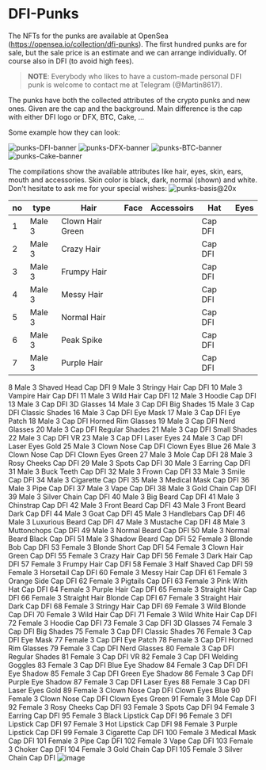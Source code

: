 # DFI-Punks

The NFTs for the punks are available at OpenSea (https://opensea.io/collection/dfi-punks). The first hundred punks are for sale, but the sale price is an estimate and we can arrange individually. Of course also in DFI (to avoid high fees).

> **NOTE**: Everybody who likes to have a custom-made personal DFI punk is welcome to contact me at Telegram (@Martin8617).

The punks have both the collected attributes of the crypto punks and new ones. Given are the cap and the background. Main difference is the cap with either DFI logo or DFX, BTC, Cake, ... 

Some example how they can look:

![punks-DFI-banner](https://user-images.githubusercontent.com/79512509/137071008-1d959c95-6da2-4073-9fce-bdfd7ff98b55.png)
![punks-DFX-banner](https://user-images.githubusercontent.com/79512509/137070871-0d4e1e93-3bc8-42d2-813f-51f7ee1ad1de.png)
![punks-BTC-banner](https://user-images.githubusercontent.com/79512509/137070841-5e4d3855-359f-4084-aa82-df259a9615ff.png)
![punks-Cake-banner](https://user-images.githubusercontent.com/79512509/137070857-35e336a9-c38c-4686-a128-67f16b594215.png)

The compilations show the available attributes like hair, eyes, skin, ears, mouth and accessories. Skin color is black, dark, normal (shown) and white. Don't hesitate to ask me for your special wishes:
![punks-basis@20x](https://user-images.githubusercontent.com/79512509/136959073-a5ce79a5-44a8-437e-87d2-44d439ab3f70.png)

no	| type      	| Hair            	| Face      	| Accessoirs	| Hat	        | Eyes
----|-------------|-------------------|-------------|-------------|-------------|-------------
1   |	Male 3    	| Clown Hair Green	|	          	|             | Cap DFI	    |
2   |	Male 3	    | Crazy Hair		    |             |             |	Cap DFI	    |
3   |	Male 3      |	Frumpy Hair	      |         	  |             |	Cap DFI	    |
4 |	Male 3 | Messy Hair	| |	| Cap DFI	|
5 |	Male 3 | Normal Hair | | | Cap DFI |
6	| Male 3 | Peak Spike	|	|	| Cap DFI	|
7 |	Male 3 | Purple Hair | | | Cap DFI |


8	Male 3	Shaved Head			Cap DFI	
9	Male 3	Stringy Hair			Cap DFI	
10	Male 3	Vampire Hair			Cap DFI	
11	Male 3	Wild Hair			Cap DFI	
12	Male 3	Hoodie			Cap DFI	
13	Male 3				Cap DFI	3D Glasses
14	Male 3				Cap DFI	Big Shades
15	Male 3				Cap DFI	Classic Shades
16	Male 3				Cap DFI	Eye Mask
17	Male 3				Cap DFI	Eye Patch
18	Male 3				Cap DFI	Horned Rim Glasses
19	Male 3				Cap DFI	Nerd Glasses
20	Male 3				Cap DFI	Regular Shades
21	Male 3				Cap DFI	Small Shades
22	Male 3				Cap DFI	VR
23	Male 3				Cap DFI	Laser Eyes
24	Male 3				Cap DFI	Laser Eyes Gold
25	Male 3		Clown Nose		Cap DFI	Clown Eyes Blue
26	Male 3		Clown Nose		Cap DFI	Clown Eyes Green
27	Male 3			Mole	Cap DFI	
28	Male 3			Rosy Cheeks	Cap DFI	
29	Male 3			Spots	Cap DFI	
30	Male 3			Earring	Cap DFI	
31	Male 3			Buck Teeth	Cap DFI	
32	Male 3			Frown	Cap DFI	
33	Male 3			Smile	Cap DFI	
34	Male 3			Cigarette	Cap DFI	
35	Male 3			Medical Mask	Cap DFI	
36	Male 3			Pipe	Cap DFI	
37	Male 3			Vape	Cap DFI	
38	Male 3			Gold Chain	Cap DFI	
39	Male 3			Silver Chain	Cap DFI	
40	Male 3		Big Beard		Cap DFI	
41	Male 3		Chinstrap		Cap DFI	
42	Male 3		Front Beard		Cap DFI	
43	Male 3		Front Beard Dark		Cap DFI	
44	Male 3		Goat		Cap DFI	
45	Male 3		Handlebars		Cap DFI	
46	Male 3		Luxurious Beard		Cap DFI	
47	Male 3		Mustache		Cap DFI	
48	Male 3		Muttonchops		Cap DFI	
49	Male 3		Normal Beard		Cap DFI	
50	Male 3		Normal Beard Black		Cap DFI	
51	Male 3		Shadow Beard		Cap DFI	
52	Female 3	Blonde Bob			Cap DFI	
53	Female 3	Blonde Short			Cap DFI	
54	Female 3	Clown Hair Green			Cap DFI	
55	Female 3	Crazy Hair			Cap DFI	
56	Female 3	Dark Hair			Cap DFI	
57	Female 3	Frumpy Hair			Cap DFI	
58	Female 3	Half Shaved			Cap DFI	
59	Female 3	Horsetail			Cap DFI	
60	Female 3	Messy Hair			Cap DFI	
61	Female 3	Orange Side			Cap DFI	
62	Female 3	Pigtails			Cap DFI	
63	Female 3	Pink With Hat			Cap DFI	
64	Female 3	Purple Hair			Cap DFI	
65	Female 3	Straight Hair			Cap DFI	
66	Female 3	Straight Hair Blonde			Cap DFI	
67	Female 3	Straight Hair Dark			Cap DFI	
68	Female 3	Stringy Hair			Cap DFI	
69	Female 3	Wild Blonde			Cap DFI	
70	Female 3	Wild Hair			Cap DFI	
71	Female 3	Wild White Hair			Cap DFI	
72	Female 3	Hoodie			Cap DFI	
73	Female 3				Cap DFI	3D Glasses
74	Female 3				Cap DFI	Big Shades
75	Female 3				Cap DFI	Classic Shades
76	Female 3				Cap DFI	Eye Mask
77	Female 3				Cap DFI	Eye Patch
78	Female 3				Cap DFI	Horned Rim Glasses
79	Female 3				Cap DFI	Nerd Glasses
80	Female 3				Cap DFI	Regular Shades
81	Female 3				Cap DFI	VR
82	Female 3				Cap DFI	Welding Goggles
83	Female 3				Cap DFI	Blue Eye Shadow
84	Female 3				Cap DFI	DFI Eye Shadow
85	Female 3				Cap DFI	Green Eye Shadow
86	Female 3				Cap DFI	Purple Eye Shadow
87	Female 3				Cap DFI	Laser Eyes
88	Female 3				Cap DFI	Laser Eyes Gold
89	Female 3		Clown Nose		Cap DFI	Clown Eyes Blue
90	Female 3		Clown Nose		Cap DFI	Clown Eyes Green
91	Female 3			Mole	Cap DFI	
92	Female 3			Rosy Cheeks	Cap DFI	
93	Female 3			Spots	Cap DFI	
94	Female 3			Earring	Cap DFI	
95	Female 3			Black Lipstick	Cap DFI	
96	Female 3			DFI Lipstick	Cap DFI	
97	Female 3			Hot Lipstick	Cap DFI	
98	Female 3			Purple Lipstick	Cap DFI	
99	Female 3			Cigarette	Cap DFI	
100	Female 3			Medical Mask	Cap DFI	
101	Female 3			Pipe	Cap DFI	
102	Female 3			Vape	Cap DFI	
103	Female 3			Choker	Cap DFI	
104	Female 3			Gold Chain	Cap DFI	
105	Female 3			Silver Chain	Cap DFI	
![image](https://user-images.githubusercontent.com/79512509/137259738-6fb92f85-a590-48a0-a557-64b14a6354ef.png)
